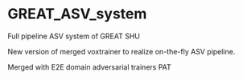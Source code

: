 # GREAT_ASV_system

Full pipeline ASV system of GREAT SHU

New version of merged voxtrainer to realize on-the-fly ASV pipeline.

Merged with E2E domain adversarial trainers
PAT